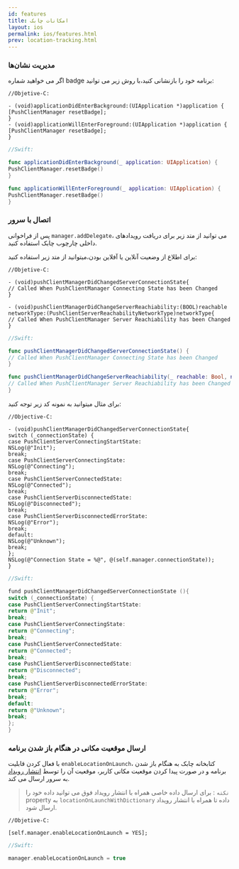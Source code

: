 ```yaml
---
id: features
title: امکانات‌ چابک 
layout: ios
permalink: ios/features.html
prev: location-tracking.html
---
```


###  مدیریت نشان‌ها

اگر می خواهید شماره badge برنامه خود را بازنشانی کنید،با روش زیر می توانید: 

``` objc
//Objetive-C: 

- (void)applicationDidEnterBackground:(UIApplication *)application { 
[PushClientManager resetBadge]; 
} 
- (void)applicationWillEnterForeground:(UIApplication *)application { 
[PushClientManager resetBadge]; 
}
```
```swift
//Swift: 

func applicationDidEnterBackground(_ application: UIApplication) { 
PushClientManager.resetBadge() 
} 

func applicationWillEnterForeground(_ application: UIApplication) { 
PushClientManager.resetBadge() 
} 
``` 
### اتصال با سرور


پس از فراخوانی `manager.addDelegate`، می توانید از متد زیر برای دریافت رویدادهای داخلی چارچوب چابک استفاده کنید.

برای اطلاع از وضعیت آنلاین یا آفلاین بودن،میتوانید از متد زیر استفاده کنید:

```objc
//Objetive-C: 

- (void)pushClientManagerDidChangedServerConnectionState{
// Called When PushClientManager Connecting State has been Changed
}

- (void)pushClientManagerDidChangeServerReachiability:(BOOL)reachable
networkType:(PushClientServerReachabilityNetworkType)networkType{
// Called When PushClientManager Server Reachiability has been Changed
}
```
```swift
//Swift:

func pushClientManagerDidChangedServerConnectionState() {
// Called When PushClientManager Connecting State has been Changed
}

func pushClientManagerDidChangeServerReachiability(_ reachable: Bool, networkType: PushClientServerReachabilityNetworkType) {
// Called When PushClientManager Server Reachiability has been Changed
}
```
برای مثال میتوانید به نمونه کد زیر توجه کنید:
```objc
//Objective-C:

- (void)pushClientManagerDidChangedServerConnectionState{
switch (_connectionState) {
case PushClientServerConnectingStartState:
NSLog(@"Init");
break;
case PushClientServerConnectingState:
NSLog(@"Connecting");
break;
case PushClientServerConnectedState:
NSLog(@"Connected");
break;
case PushClientServerDisconnectedState:
NSLog(@"Disconnected");
break;
case PushClientServerDisconnectedErrorState:
NSLog(@"Error");
break;
default:
NSLog(@"Unknown");
break;
};
NSLog(@"Connection State = %@", @(self.manager.connectionState));
}
```
```swift
//Swift:

fund pushClientManagerDidChangedServerConnectionState (){
switch (_connectionState) {
case PushClientServerConnectingStartState:
return @"Init";
break;
case PushClientServerConnectingState:
return @"Connecting";
break;
case PushClientServerConnectedState:
return @"Connected";
break;
case PushClientServerDisconnectedState:
return @"Disconnected";
break;
case PushClientServerDisconnectedErrorState:
return @"Error";
break;
default:
return @"Unknown";
break;
};
}
```

### ارسال موقعیت مکانی در هنگام باز شدن برنامه

با فعال کردن قابلیت `enableLocationOnLaunch`، کتابخانه چابک به هنگام باز شدن برنامه و در صورت پیدا کردن موقعیت مکانی کاربر،‌ موقعیت آن را توسط [انتشار رویداد](/ios/events.html) به سرور ارسال می کند.

> `نکته` : برای ارسال داده خاصی همراه با انتشار رویداد فوق می توانید
> داده خود را property به `locationOnLaunchWithDictionary` داده تا همراه
> با انتشار رویداد ارسال شود.

```objc
//Objetive-C: 

[self.manager.enableLocationOnLaunch = YES];
```
```swift
//Swift:

manager.enableLocationOnLaunch = true
```
